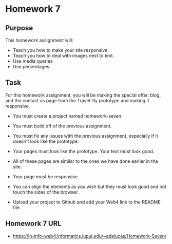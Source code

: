 # Homework  7

## Purpose

This homework assignment will:

* Teach you how to make your site responsive
* Teach you how to deal with images next to text. 
* Use media queries
* Use percentages

## Task

For this homework assignment, you will be making the special offer, blog, and the contact us page from the Travel-fly prototype and making it responsive.

* You must create a project named homework-seven.

* You must build off of the previous assignment. 
* You must fix any issues with the previous assignment, especially if it doesn't look like the prototype. 
* Your pages must look like the prototype. Your text must look good. 
* All of these pages are similar to the ones we have done earlier in the site. 
* Your page must be responsive. 
* You can align the elements as you wish but they must look good and not touch the sides of the browser.
* Upload your project to Github and add your Web4 link to the README file. 

## Homework 7 URL

* https://in-info-web4.informatics.iupui.edu/~adalucas/Homework-Seven/